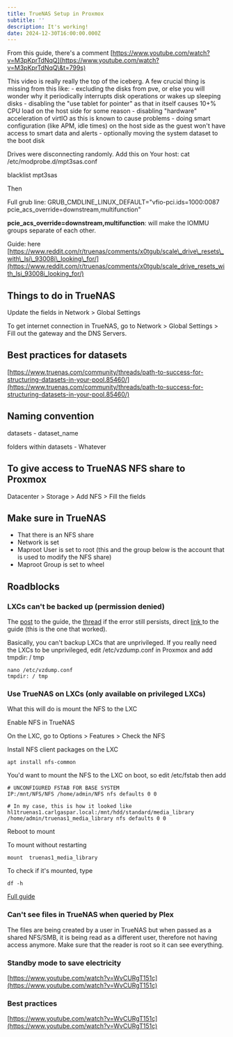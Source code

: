 ```yaml
---
title: TrueNAS Setup in Proxmox
subtitle: ''
description: It's working!
date: 2024-12-30T16:00:00.000Z
---
```


From this guide, there's a comment [https://www.youtube.com/watch?v=M3pKprTdNqQ](https://www.youtube.com/watch?v=M3pKprTdNqQ\&t=799s)

This video is really really the top of the iceberg. A few crucial thing is missing from this like:
\- excluding the disks from pve, or else you will wonder why it periodically interrupts disk operations or wakes up sleeping disks
\- disabling the "use tablet for pointer" as that in itself causes 10+% CPU load on the host side for some reason
\- disabling "hardware" acceleration of virtIO as this is known to cause problems
\- doing smart configuration (like APM, idle times) on the host side as the guest won't have access to smart data and alerts
\- optionally moving the system dataset to the boot disk

Drives were disconnecting randomly. Add this on Your host: cat /etc/modprobe.d/mpt3sas.conf

blacklist mpt3sas

Then

Full grub line: GRUB\_CMDLINE\_LINUX\_DEFAULT="vfio-pci.ids=1000:0087 pcie\_acs\_override=downstream,multifunction"

**pcie\_acs\_override=downstream,multifunction**: will make the IOMMU groups separate of each other.

Guide: here [https://www.reddit.com/r/truenas/comments/x0tgub/scale\_drive\_resets\_with\_lsi\_93008i\_looking\_for/](https://www.reddit.com/r/truenas/comments/x0tgub/scale_drive_resets_with_lsi_93008i_looking_for/)

## Things to do in TrueNAS

Update the fields in Network > Global Settings

To get internet connection in TrueNAS, go to Network > Global Settings > Fill out the gateway and the DNS Servers.

## Best practices for datasets

[https://www.truenas.com/community/threads/path-to-success-for-structuring-datasets-in-your-pool.85460/](https://www.truenas.com/community/threads/path-to-success-for-structuring-datasets-in-your-pool.85460/)

## Naming convention

datasets - dataset\_name

folders within datasets - Whatever

## To give access to TrueNAS NFS share to Proxmox

Datacenter > Storage > Add NFS > Fill the fields

## Make sure in TrueNAS

* That there is an NFS share
* Network is set
* Maproot User is set to root (this and the group below is the account that is used to modify the NFS share)
* Maproot Group is set to wheel

## Roadblocks

### LXCs can't be backed up (permission denied)

The [post](https://blog.doussan.info/posts/container-backup-permission-denied-nfs/) to the guide, the [thread](https://forum.proxmox.com/threads/tmp-cannot-open-permission-denied.87730/post-462646) if the error still persists, direct [link ](https://www.bachmann-lan.de/proxmox-unprivileged-container-backup-failed-permission-denied/)to the guide (this is the one that worked).

Basically, you can't backup LXCs that are unprivileged. If you really need the LXCs to be unprivileged, edit /etc/vzdump.conf in Proxmox and add tmpdir: / tmp

```shell
nano /etc/vzdump.conf
tmpdir: / tmp
```

### Use TrueNAS on LXCs (only available on privileged LXCs)

What this will do is mount the NFS to the LXC

Enable NFS in TrueNAS

On the LXC, go to Options > Features > Check the NFS

Install NFS client packages on the LXC

```shell
apt install nfs-common
```

You'd want to mount the NFS to the LXC on boot, so edit /etc/fstab then add 

```shell
# UNCONFIGURED FSTAB FOR BASE SYSTEM
IP:/mnt/NFS/NFS /home/admin/NFS nfs defaults 0 0

# In my case, this is how it looked like
hl1truenas1.carlgaspar.local:/mnt/hdd/standard/media_library /home/admin/truenas1_media_library nfs defaults 0 0
```

Reboot to mount

To mount without restarting

```shell
mount  truenas1_media_library
```

To check if it's mounted, type

```shell
df -h
```

[Full guide](https://harish2k01.in/mounting-an-nfs-share-in-proxmox-lxc/)

### Can't see files in TrueNAS when queried by Plex

The files are being created by a user in TrueNAS but when passed as a shared NFS/SMB, it is being read as a different user, therefore not having access anymore. Make sure that the reader is root so it can see everything.

### Standby mode to save electricity

[https://www.youtube.com/watch?v=WvCURgT151c](https://www.youtube.com/watch?v=WvCURgT151c)

### Best practices

[https://www.youtube.com/watch?v=WvCURgT151c](https://www.youtube.com/watch?v=WvCURgT151c)
